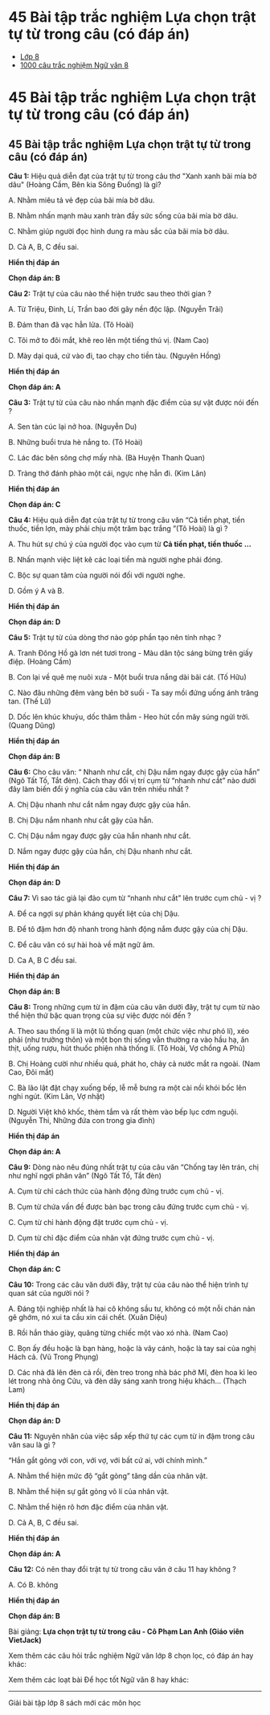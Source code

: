 # 45 Bài tập trắc nghiệm Lựa chọn trật tự từ trong câu (có đáp án)

  * [Lớp 8](https://vietjack.com/series/lop-8.jsp)
  * [1000 câu trắc nghiệm Ngữ văn 8](https://vietjack.com/ngu-van-8/trac-nghiem-ngu-van-lop-8.jsp)



# 45 Bài tập trắc nghiệm Lựa chọn trật tự từ trong câu (có đáp án)

## 45 Bài tập trắc nghiệm Lựa chọn trật tự từ trong câu (có đáp án)

**Câu 1:** Hiệu quả diễn đạt của trật tự từ trong câu thơ "Xanh xanh bãi mía bờ dâu" (Hoàng Cầm, Bên kia Sông Đuống) là gì? 

A. Nhằm miêu tả vẻ đẹp của bãi mía bờ dâu.

B. Nhằm nhấn mạnh màu xanh tràn đầy sức sống của bãi mía bờ dâu.

C. Nhằm giúp người đọc hình dung ra màu sắc của bãi mía bờ dâu.

D. Cả A, B, C đều sai.

**Hiển thị đáp án**

**Chọn đáp án: B**

**Câu 2:** Trật tự của câu nào thể hiện trước sau theo thời gian ? 

A. Từ Triệu, Đinh, Lí, Trần bao đời gây nền độc lập. (Nguyễn Trãi)

B. Đám than đã vạc hẳn lửa. (Tô Hoài)

C. Tôi mở to đôi mắt, khẽ reo lên một tiếng thú vị. (Nam Cao)

D. Mày dại quá, cứ vào đi, tao chạy cho tiền tàu. (Nguyên Hồng)

**Hiển thị đáp án**

**Chọn đáp án: A**

**Câu 3:** Trật tự từ của câu nào nhấn mạnh đặc điểm của sự vật được nói đến ? 

A. Sen tàn cúc lại nở hoa. (Nguyễn Du)

B. Những buổi trưa hè nắng to. (Tô Hoài)

C. Lác đác bên sông chợ mấy nhà. (Bà Huyện Thanh Quan)

D. Tràng thở đánh phào một cái, ngực nhẹ hẳn đi. (Kim Lân)

**Hiển thị đáp án**

**Chọn đáp án: C**

**Câu 4:** Hiệu quả diễn đạt của trật tự từ trong câu văn “Cả tiền phạt, tiền thuốc, tiền lợn, mày phải chịu một trăm bạc trắng ”(Tô Hoài) là gì ? 

A. Thu hút sự chú ý của người đọc vào cụm từ **Cả tiền phạt, tiền thuốc ...**

B. Nhấn mạnh việc liệt kê các loại tiền mà người nghe phải đóng.

C. Bộc sự quan tâm của người nói đối với người nghe.

D. Gồm ý A và B.

**Hiển thị đáp án**

**Chọn đáp án: D**

**Câu 5:** Trật tự từ của dòng thơ nào góp phần tạo nên tính nhạc ? 

A. Tranh Đông Hồ gà lơn nét tươi trong - Màu dân tộc sáng bừng trên giấy điệp. (Hoàng Cầm)

B. Con lại về quê mẹ nuôi xưa - Một buổi trưa nắng dài bãi cát. (Tố Hữu)

C. Nào đâu những đêm vàng bên bờ suối - Ta say mồi đứng uống ánh trăng tan. (Thế Lữ)

D. Dốc lên khúc khuỷu, dốc thăm thẳm - Heo hút cồn mây súng ngửi trời. (Quang Dũng)

**Hiển thị đáp án**

**Chọn đáp án: B**

**Câu 6:** Cho câu văn: “ Nhanh như cắt, chị Dậu nắm ngay được gậy của hắn” (Ngô Tất Tố, Tắt đèn). Cách thay đổi vị trí cụm từ “nhanh như cắt” nào dưới đây làm biến đổi ý nghĩa của câu văn trên nhiều nhất ? 

A. Chị Dậu nhanh như cắt nắm ngay được gậy của hắn.

B. Chị Dậu nắm nhanh như cắt gậy của hắn.

C. Chị Dậu nắm ngay được gậy của hắn nhanh như cắt.

D. Nắm ngay được gậy của hắn, chị Dậu nhanh như cắt.

**Hiển thị đáp án**

**Chọn đáp án: D**

**Câu 7:** Vì sao tác giả lại đảo cụm từ “nhanh như cắt” lên trước cụm chủ - vị ? 

A. Để ca ngợi sự phản kháng quyết liệt của chị Dậu.

B. Để tô đậm hơn độ nhanh trong hành động nắm được gậy của chị Dậu.

C. Để câu văn có sự hài hoà về mặt ngữ âm.

D. Ca A, B C đều sai.

**Hiển thị đáp án**

**Chọn đáp án: B**

**Câu 8:** Trong những cụm từ in đậm của câu văn dưới đây, trật tự cụm từ nào thể hiện thứ bậc quan trọng của sự việc được nói đến ? 

A. Theo sau thống lí là một lũ thống quan (một chức việc như phó lí), xéo phải (như trưởng thôn) và một bọn thị sống vẫn thường ra vào hầu hạ, ăn thịt, uống rượu, hút thuốc phiện nhà thống lí. (Tô Hoài, Vợ chồng A Phủ)

B. Chị Hoàng cười như nhiều quá, phát ho, chảy cả nước mắt ra ngoài. (Nam Cao, Đôi mắt)

C. Bà lão lật đật chạy xuống bếp, lễ mễ bưng ra một cài nồi khói bốc lên nghi ngút. (Kim Lân, Vợ nhặt)

D. Người Việt khô khốc, thèm tắm và rất thèm vào bếp lục cơm nguội. (Nguyễn Thi, Những đứa con trong gia đình)

**Hiển thị đáp án**

**Chọn đáp án: A**

**Câu 9:** Dòng nào nêu đúng nhất trật tự của câu văn “Chống tay lên trán, chị như nghĩ ngợi phân vân” (Ngô Tất Tố, Tắt đèn) 

A. Cụm từ chỉ cách thức của hành động đứng trước cụm chủ - vị.

B. Cụm từ chứa vấn đề được bàn bạc trong câu đứng trước cụm chủ - vị.

C. Cụm từ chỉ hành động đặt trước cụm chủ - vị.

D. Cụm từ chỉ đặc điểm của nhân vật đứng trước cụm chủ - vị.

**Hiển thị đáp án**

**Chọn đáp án: C**

**Câu 10:** Trong các câu văn dưới đây, trật tự của câu nào thể hiện trình tự quan sát của người nói ? 

A. Đáng tội nghiệp nhất là hai cô không sầu tư, không có một nỗi chán nản gê ghớm, nó xui ta cầu xin cái chết. (Xuân Diệu)

B. Rồi hắn tháo giày, quăng từng chiếc một vào xó nhà. (Nam Cao)

C. Bọn ấy đều hoặc là bạn hàng, hoặc là vây cánh, hoặc là tay sai của nghị Hách cả. (Vũ Trong Phụng)

D. Các nhà đã lên đèn cả rồi, đèn treo trong nhà bác phở Mĩ, đèn hoa kì leo lét trong nhà ông Cửu, và đèn dây sáng xanh trong hiệu khách... (Thạch Lam)

**Hiển thị đáp án**

**Chọn đáp án: D**

**Câu 11:** Nguyên nhân của việc sắp xếp thứ tự các cụm từ in đậm trong câu văn sau là gì ? 

“Hắn gắt gỏng với con, với vợ, với bất cứ ai, với chính mình.”

A. Nhằm thể hiện mức độ “gắt gỏng” tăng dần của nhân vật.

B. Nhằm thể hiện sự gắt gỏng vô lí của nhân vật.

C. Nhằm thể hiện rõ hơn đặc điểm của nhân vật.

D. Cả A, B, C đều sai.

**Hiển thị đáp án**

**Chọn đáp án: A**

**Câu 12:** Có nên thay đổi trật tự từ trong câu văn ở câu 11 hay không ? 

A. Có B. không

**Hiển thị đáp án**

**Chọn đáp án: B**

Bài giảng: **Lựa chọn trật tự từ trong câu - Cô Phạm Lan Anh (Giáo viên VietJack)**

Xem thêm các câu hỏi trắc nghiệm Ngữ văn lớp 8 chọn lọc, có đáp án hay khác:

Xem thêm các loạt bài Để học tốt Ngữ văn 8 hay khác:

* * *

Giải bài tập lớp 8 sách mới các môn học
